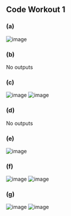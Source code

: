 ## Code Workout 1
### (a)
![image](https://github.com/user-attachments/assets/7fcdbdda-d6b6-41a3-a749-8dcf297bd45b)
### (b)
No outputs
### (c)
![image](https://github.com/user-attachments/assets/c7366d91-d3fe-4bad-83ad-8df241457efd)
![image](https://github.com/user-attachments/assets/4eddef78-4122-40af-b36f-325a00f4967e)
### (d)
No outputs
### (e)
![image](https://github.com/user-attachments/assets/c769abaf-f416-48c8-b77a-831677839900)
### (f)
![image](https://github.com/user-attachments/assets/501230ae-e6fa-4203-9fba-f679693901db)
![image](https://github.com/user-attachments/assets/26e2422b-1ae3-4314-841e-573c9dbcb968)
### (g)
![image](https://github.com/user-attachments/assets/019a2282-65dd-4f6f-a245-172dbc310f02)
![image](https://github.com/user-attachments/assets/bd08fc00-8617-4a54-887c-137b423058fb)
